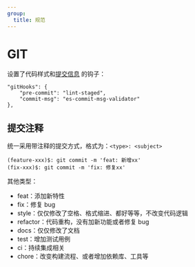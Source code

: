 ```yaml
---
group:
  title: 规范
---
```


# GIT

设置了代码样式和[提交信息](https://npmmirror.com/package/es-commit-msg-validator) 的钩子：

```text
"gitHooks": {
    "pre-commit": "lint-staged",
    "commit-msg": "es-commit-msg-validator"
},
```

## 提交注释

统一采用带注释的提交方式，格式为：`<type>: <subject>`

```shell
(feature-xxx)$: git commit -m 'feat: 新增xx'
(fix-xxx)$: git commit -m 'fix: 修复xx'
```

其他类型：

- feat：添加新特性
- fix：修复 bug
- style：仅仅修改了空格、格式缩进、都好等等，不改变代码逻辑
- refactor：代码重构，没有加新功能或者修复 bug
- docs：仅仅修改了文档
- test：增加测试用例
- ci：持续集成相关
- chore：改变构建流程、或者增加依赖库、工具等
